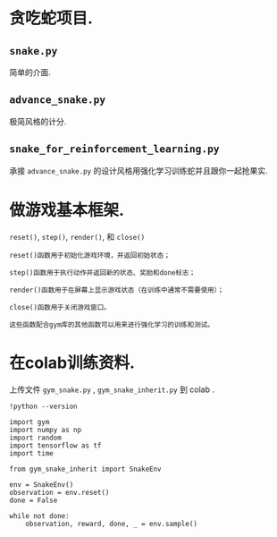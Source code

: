 # 贪吃蛇项目.

## `snake.py`

简单的介面.

## `advance_snake.py`

极简风格的计分.

## `snake_for_reinforcement_learning.py`

承接 `advance_snake.py` 的设计风格用强化学习训练蛇并且跟你一起抢果实.

# 做游戏基本框架.

`reset()`, `step()`, `render()`, 和 `close()`

```
reset()函数用于初始化游戏环境，并返回初始状态；

step()函数用于执行动作并返回新的状态、奖励和done标志；

render()函数用于在屏幕上显示游戏状态（在训练中通常不需要使用）；

close()函数用于关闭游戏窗口。

这些函数配合gym库的其他函数可以用来进行强化学习的训练和测试。
```

# 在colab训练资料.

上传文件 `gym_snake.py` , `gym_snake_inherit.py` 到 colab .

```
!python --version
```

```
import gym
import numpy as np
import random
import tensorflow as tf
import time
```

```
from gym_snake_inherit import SnakeEnv
```

```
env = SnakeEnv()
observation = env.reset()
done = False

while not done:
    observation, reward, done, _ = env.sample()
```

